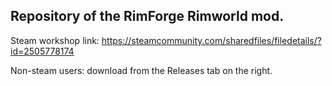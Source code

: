 ## Repository of the RimForge Rimworld mod.

Steam workshop link: https://steamcommunity.com/sharedfiles/filedetails/?id=2505778174

Non-steam users: download from the Releases tab on the right.
